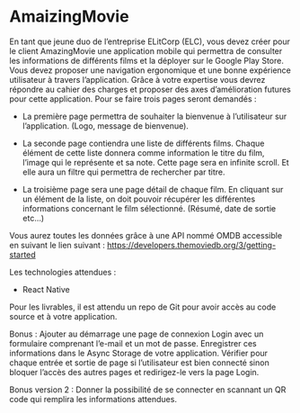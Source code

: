 # AmaizingMovie

En tant que jeune duo de l’entreprise ELitCorp (ELC), vous devez créer pour le client AmazingMovie une application mobile qui permettra de consulter les informations de différents films et la déployer sur le Google Play Store.
Vous devez proposer une navigation ergonomique et une bonne expérience utilisateur à travers l’application. 
Grâce à votre expertise vous devrez répondre au cahier des charges et proposer des axes d’amélioration futures pour cette application. 
Pour se faire trois pages seront demandés :

-	La première page permettra de souhaiter la bienvenue à l’utilisateur sur l’application. (Logo, message de bienvenue). 

-	La seconde page contiendra une liste de différents films. Chaque élément de cette liste donnera comme information le titre du film, l’image qui le représente et sa note. Cette page sera en infinite scroll. Et elle aura un filtre qui permettra de rechercher par titre.

-	La troisième page sera une page détail de chaque film. En cliquant sur un élément de la liste, on doit pouvoir récupérer les différentes informations concernant le film sélectionné. (Résumé, date de sortie etc…) 

Vous aurez toutes les données grâce à une API nommé OMDB accessible en suivant le lien suivant : https://developers.themoviedb.org/3/getting-started 

Les technologies attendues :
-	React Native

Pour les livrables, il est attendu un repo de Git pour avoir accès au code source et à votre application.

Bonus :
Ajouter au démarrage une page de connexion Login avec un formulaire comprenant l’e-mail et un mot de passe.
Enregistrer ces informations dans le Async Storage de votre application. Vérifier pour chaque entrée et sortie de page si l’utilisateur est bien connecté sinon bloquer l’accès des autres pages et redirigez-le vers la page Login.

Bonus version 2 :
Donner la possibilité de se connecter en scannant un QR code qui remplira les informations attendues. 
